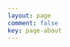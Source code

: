 ```yaml
---
layout: page
comment: false
key: page-about
---
```


<div style="font" style="text-align: center;">

</div>
<br>
<br>
<br>
<br>
<br>

